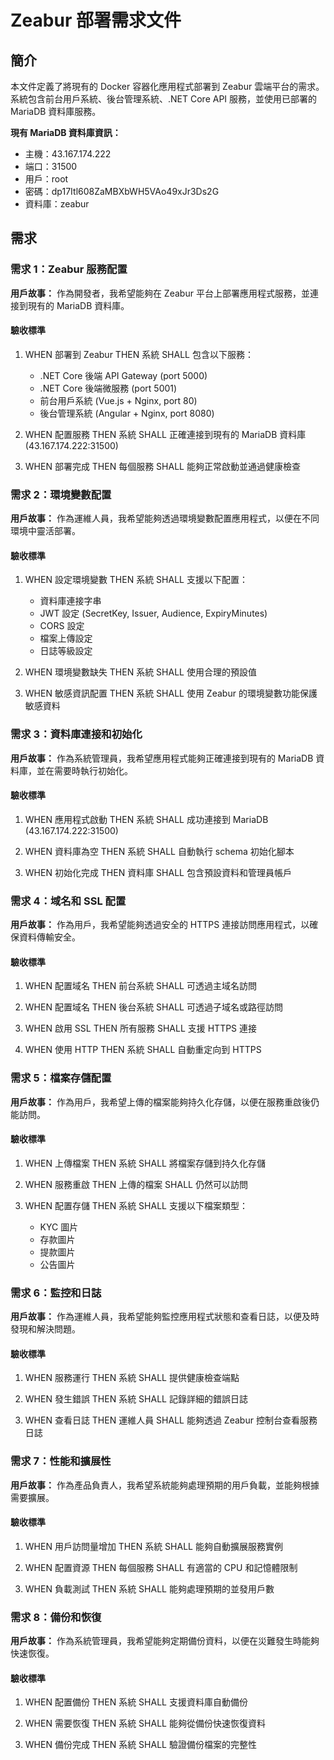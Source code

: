 # Zeabur 部署需求文件

## 簡介

本文件定義了將現有的 Docker 容器化應用程式部署到 Zeabur 雲端平台的需求。系統包含前台用戶系統、後台管理系統、.NET Core API 服務，並使用已部署的 MariaDB 資料庫服務。

**現有 MariaDB 資料庫資訊：**
- 主機：43.167.174.222
- 端口：31500
- 用戶：root
- 密碼：dp17Itl608ZaMBXbWH5VAo49xJr3Ds2G
- 資料庫：zeabur

## 需求

### 需求 1：Zeabur 服務配置

**用戶故事：** 作為開發者，我希望能夠在 Zeabur 平台上部署應用程式服務，並連接到現有的 MariaDB 資料庫。

#### 驗收標準

1. WHEN 部署到 Zeabur THEN 系統 SHALL 包含以下服務：
   - .NET Core 後端 API Gateway (port 5000)
   - .NET Core 後端微服務 (port 5001)
   - 前台用戶系統 (Vue.js + Nginx, port 80)
   - 後台管理系統 (Angular + Nginx, port 8080)

2. WHEN 配置服務 THEN 系統 SHALL 正確連接到現有的 MariaDB 資料庫 (43.167.174.222:31500)

3. WHEN 部署完成 THEN 每個服務 SHALL 能夠正常啟動並通過健康檢查

### 需求 2：環境變數配置

**用戶故事：** 作為運維人員，我希望能夠透過環境變數配置應用程式，以便在不同環境中靈活部署。

#### 驗收標準

1. WHEN 設定環境變數 THEN 系統 SHALL 支援以下配置：
   - 資料庫連接字串
   - JWT 設定 (SecretKey, Issuer, Audience, ExpiryMinutes)
   - CORS 設定
   - 檔案上傳設定
   - 日誌等級設定

2. WHEN 環境變數缺失 THEN 系統 SHALL 使用合理的預設值

3. WHEN 敏感資訊配置 THEN 系統 SHALL 使用 Zeabur 的環境變數功能保護敏感資料

### 需求 3：資料庫連接和初始化

**用戶故事：** 作為系統管理員，我希望應用程式能夠正確連接到現有的 MariaDB 資料庫，並在需要時執行初始化。

#### 驗收標準

1. WHEN 應用程式啟動 THEN 系統 SHALL 成功連接到 MariaDB (43.167.174.222:31500)

2. WHEN 資料庫為空 THEN 系統 SHALL 自動執行 schema 初始化腳本

3. WHEN 初始化完成 THEN 資料庫 SHALL 包含預設資料和管理員帳戶

### 需求 4：域名和 SSL 配置

**用戶故事：** 作為用戶，我希望能夠透過安全的 HTTPS 連接訪問應用程式，以確保資料傳輸安全。

#### 驗收標準

1. WHEN 配置域名 THEN 前台系統 SHALL 可透過主域名訪問

2. WHEN 配置域名 THEN 後台系統 SHALL 可透過子域名或路徑訪問

3. WHEN 啟用 SSL THEN 所有服務 SHALL 支援 HTTPS 連接

4. WHEN 使用 HTTP THEN 系統 SHALL 自動重定向到 HTTPS

### 需求 5：檔案存儲配置

**用戶故事：** 作為用戶，我希望上傳的檔案能夠持久化存儲，以便在服務重啟後仍能訪問。

#### 驗收標準

1. WHEN 上傳檔案 THEN 系統 SHALL 將檔案存儲到持久化存儲

2. WHEN 服務重啟 THEN 上傳的檔案 SHALL 仍然可以訪問

3. WHEN 配置存儲 THEN 系統 SHALL 支援以下檔案類型：
   - KYC 圖片
   - 存款圖片
   - 提款圖片
   - 公告圖片

### 需求 6：監控和日誌

**用戶故事：** 作為運維人員，我希望能夠監控應用程式狀態和查看日誌，以便及時發現和解決問題。

#### 驗收標準

1. WHEN 服務運行 THEN 系統 SHALL 提供健康檢查端點

2. WHEN 發生錯誤 THEN 系統 SHALL 記錄詳細的錯誤日誌

3. WHEN 查看日誌 THEN 運維人員 SHALL 能夠透過 Zeabur 控制台查看服務日誌

### 需求 7：性能和擴展性

**用戶故事：** 作為產品負責人，我希望系統能夠處理預期的用戶負載，並能夠根據需要擴展。

#### 驗收標準

1. WHEN 用戶訪問量增加 THEN 系統 SHALL 能夠自動擴展服務實例

2. WHEN 配置資源 THEN 每個服務 SHALL 有適當的 CPU 和記憶體限制

3. WHEN 負載測試 THEN 系統 SHALL 能夠處理預期的並發用戶數

### 需求 8：備份和恢復

**用戶故事：** 作為系統管理員，我希望能夠定期備份資料，以便在災難發生時能夠快速恢復。

#### 驗收標準

1. WHEN 配置備份 THEN 系統 SHALL 支援資料庫自動備份

2. WHEN 需要恢復 THEN 系統 SHALL 能夠從備份快速恢復資料

3. WHEN 備份完成 THEN 系統 SHALL 驗證備份檔案的完整性